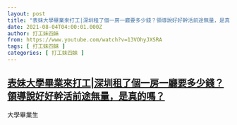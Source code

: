 ```yaml
---
layout: post
title: "表妹大學畢業來打工|深圳租了個一房一廳要多少錢？領導說好好幹活前途無量，是真的嗎？"
date: 2021-08-04T04:00:01.000Z
author: 打工妹四妹
from: https://www.youtube.com/watch?v=13VOhyJXSRA
tags: [ 打工妹四妹 ]
categories: [ 打工妹四妹 ]
---
```

<!--1628049601000-->
[表妹大學畢業來打工|深圳租了個一房一廳要多少錢？領導說好好幹活前途無量，是真的嗎？](https://www.youtube.com/watch?v=13VOhyJXSRA)
------

<div>
大學畢業生
</div>
